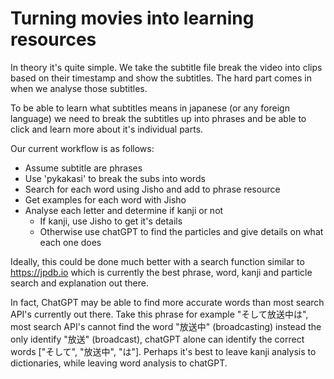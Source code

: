 # Turning movies into learning resources

In theory it's quite simple.
We take the subtitle file break the video into clips based on their timestamp and show the subtitles. The hard part comes in when we analyse those subtitles.

To be able to learn what subtitles means in japanese (or any foreign language) we need to break the subtitles up into phrases and be able to click and learn more about it's individual parts.

Our current workflow is as follows:

-   Assume subtitle are phrases
-   Use 'pykakasi' to break the subs into words
-   Search for each word using Jisho and add to phrase resource
-   Get examples for each word with Jisho
-   Analyse each letter and determine if kanji or not
    -   If kanji, use Jisho to get it's details
    -   Otherwise use chatGPT to find the particles and give details on what each one does

Ideally, this could be done much better with a search function similar to https://jpdb.io which is currently the best phrase, word, kanji and particle search and explanation out there.

In fact, ChatGPT may be able to find more accurate words than most search API's currently out there. Take this phrase for example "そして放送中は", most search API's cannot find the word "放送中" (broadcasting) instead the only identify "放送" (broadcast), chatGPT alone can identify the correct words ["そして", "放送中", "は"]. Perhaps it's best to leave kanji analysis to dictionaries, while leaving word analysis to chatGPT.
